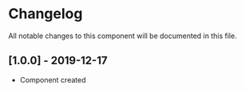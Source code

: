 # Changelog
All notable changes to this component will be documented in this file.

## [1.0.0] - 2019-12-17
- Component created
